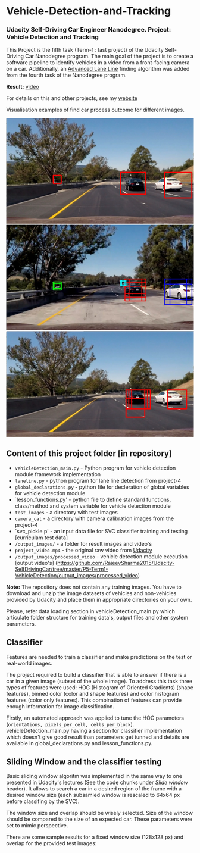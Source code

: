 # Vehicle-Detection-and-Tracking
### Udacity Self-Driving Car Engineer Nanodegree. Project: Vehicle Detection and Tracking

This Project is the fifth task (Term-1 : last project) of the Udacity Self-Driving Car Nanodegree program. The main goal of the project is to create 
a software pipeline to identify vehicles in a video from a front-facing camera on a car. Additionally, an [Advanced Lane Line](https://github.com/RajeevSharma2015/Udacity-SelfDrivingCar/new/master/P5-Term1-VehicleDetection) 
finding algorithm was added from the fourth task of the Nanodegree program.

**Result:** [video](https://drive.google.com/file/d/1JsZYJqyH0e55xl2ncq6T4AXdr0qblPxv/view?usp=sharing)

For details on this and other projects, see my [website](https://github.com/rajeevsharma2015)

Visualisation examples of find car process outcome for different images.  

![ Find Car Process - Outcome ](output_images/test_images/find_car_process_test6.jpg)
![ Find Car's Processes - Outcome ](output_images/test_images/test_imagesslide_window_test5.jpg)
![ Find Car's Processes - Outcome ](output_images/test_images/test6.jpg)

## Content of this project folder [in repository]

- `vehicleDetection_main.py` - Python program for vehicle detection module framework implementation
- `laneline.py` - python program for lane line detection from project-4
- `global_declarations.py` - python file for decleration of global variables for vehicle detection module
- `lesson_functions.py' - python file to define standard functions, class/method and system variable for vehicle detection module
- `test_images` - a directory with test images
- `camera_cal` - a directory with camera calibration images from the project-4
- `svc_pickle.p' - an input data file for SVC classifier training and testing [curriculam test data]
- `/output_images/` - a folder for result images and video's
- `project_video.mp4` - the original raw video from [Udacity](https://github.com/udacity/CarND-Vehicle-Detection)
- `/output_images/processed_video` - vehicle detection module execution [output video's] (https://github.com/RajeevSharma2015/Udacity-SelfDrivingCar/tree/master/P5-Term1-VehicleDetection/output_images/processed_video)

**Note:** The repository does not contain any training images. You have to download and unzip the image datasets of vehicles and 
non-vehicles provided by Udacity and place them in appropriate directories on your own.

Please, refer data loading section in vehicleDetection_main.py which articulate folder structure for training data's, output files and other system parameters.


## Classifier

Features are needed to train a classifier and make predictions on the test or real-world images.

The project required to build a classifier that is able to answer if there is a car in a given image (subset of the whole image).
To address this task three types of features were used: HOG (Histogram of Oriented Gradients) (shape features), binned color 
(color and shape features) and color histogram features (color only features). This combination of features can provide enough 
information for image classification.

Firstly, an automated approach was applied to tune the HOG parameters (`orientations, pixels_per_cell, cells_per_block`). vehicleDetection_main.py
having a section for classifier implementation which doesn't give good result than parameters get tunned and details are available in 
global_declarations.py and lesson_functions.py. 


## Sliding Window and the classifier testing

Basic sliding window algoritm was implemented in the same way to one presented in Udacity's lectures (See the code chunks under 
*Slide window* header). It allows to search a car in a desired region of the frame with a desired window size (each subsamled 
window is rescaled to 64x64 px before classifing by the SVC).

The window size and overlap should be wisely selected. Size of the window should be compared to the size of an expected car. 
These parameters were set to mimic perspective.

There are some sample results for a fixed window size (128x128 px) and overlap for the provided test images:





